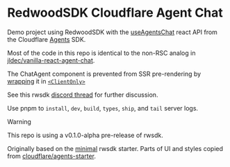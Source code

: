 # RedwoodSDK Cloudflare Agent Chat
Demo project using RedwoodSDK with the [useAgentsChat](https://developers.cloudflare.com/agents/api-reference/agents-api/#chat-agent-react-api) react API from the Cloudflare [Agents](https://developers.cloudflare.com/agents/) SDK.

Most of the code in this repo is identical to the non-RSC analog in [jldec/vanilla-react-agent-chat](https://github.com/jldec/vanilla-react-agent-chat).

The ChatAgent component is prevented from SSR pre-rendering by [wrapping](https://github.com/jldec/rwsdk-use-agent-chat/blob/main/src/app/App.tsx#L17-L19) it in [`<ClientOnly>`](https://github.com/jldec/rwsdk-use-agent-chat/blob/main/src/app/ClientOnly.tsx)

See this rwsdk [discord thread](https://discord.com/channels/679514959968993311/1382133344011292712) for further discussion.

Use pnpm to `install`, `dev`, `build`, `types`, `ship`, and `tail` server logs.

> [!WARNING]
> This repo is using a v0.1.0-alpha pre-release of rwsdk.

Originally based on the [minimal](https://github.com/redwoodjs/sdk/tree/main/starters/minimal) rwsdk starter.
Parts of UI and styles copied from [cloudflare/agents-starter](https://github.com/cloudflare/agents-starter).
